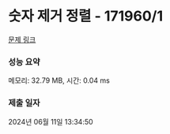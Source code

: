 # 숫자 제거 정렬 - 171960/1 

[문제 링크](https://level.goorm.io/exam/171960/%EC%88%AB%EC%9E%90-%EC%A0%9C%EA%B1%B0-%EC%A0%95%EB%A0%AC/quiz/1) 

### 성능 요약

메모리: 32.79 MB, 시간: 0.04 ms

### 제출 일자

2024년 06월 11일 13:34:50

